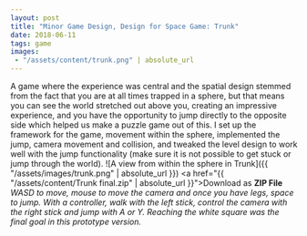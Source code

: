 ```yaml
---
layout: post
title: "Minor Game Design, Design for Space Game: Trunk"
date: 2018-06-11
tags: game
images:
 - "/assets/content/trunk.png" | absolute_url
---
```


A game where the experience was central and the spatial design stemmed from the fact that you are at all times trapped in a sphere, but that means you can see the world stretched out above you, creating an impressive experience, and you have the opportunity to jump directly to the opposite side which helped us make a puzzle game out of this.
I set up the framework for the game, movement within the sphere, implemented the jump, camera movement and collision, and tweaked the level design to work well with the jump functionality (make sure it is not possible to get stuck or jump through the world).
![A view from within the sphere in Trunk]({{ "/assets/images/trunk.png" | absolute_url }})
<a href="{{ "/assets/content/Trunk final.zip" | absolute_url }}">Download as <strong>ZIP File</strong></a>
_WASD to move, mouse to move the camera and once you have legs, space to jump. 
With a controller, walk with the left stick, control the camera with the right stick and jump with A or Y.
Reaching the white square was the final goal in this prototype version._
